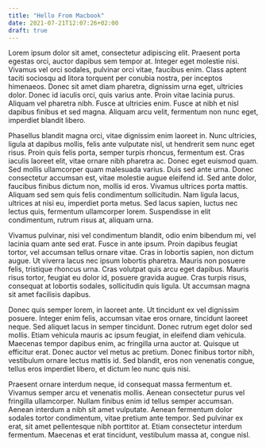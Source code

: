```yaml
---
title: "Hello From Macbook"
date: 2021-07-21T12:07:26+02:00
draft: true
---
```




Lorem ipsum dolor sit amet, consectetur adipiscing elit. Praesent porta egestas orci, auctor dapibus sem tempor at. Integer eget molestie nisi. Vivamus vel orci sodales, pulvinar orci vitae, faucibus enim. Class aptent taciti sociosqu ad litora torquent per conubia nostra, per inceptos himenaeos. Donec sit amet diam pharetra, dignissim urna eget, ultricies dolor. Donec id iaculis orci, quis varius ante. Proin vitae lacinia purus. Aliquam vel pharetra nibh. Fusce at ultricies enim. Fusce at nibh et nisl dapibus finibus et sed magna. Aliquam arcu velit, fermentum non nunc eget, imperdiet blandit libero.

Phasellus blandit magna orci, vitae dignissim enim laoreet in. Nunc ultricies, ligula at dapibus mollis, felis ante vulputate nisl, ut hendrerit sem nunc eget risus. Proin quis felis porta, semper turpis rhoncus, fermentum est. Cras iaculis laoreet elit, vitae ornare nibh pharetra ac. Donec eget euismod quam. Sed mollis ullamcorper quam malesuada varius. Duis sed ante urna. Donec consectetur accumsan est, vitae molestie augue eleifend id. Sed ante dolor, faucibus finibus dictum non, mollis id eros. Vivamus ultrices porta mattis. Aliquam sed sem quis felis condimentum sollicitudin. Nam ligula lacus, ultrices at nisi eu, imperdiet porta metus. Sed lacus sapien, luctus nec lectus quis, fermentum ullamcorper lorem. Suspendisse in elit condimentum, rutrum risus at, aliquam urna.

Vivamus pulvinar, nisi vel condimentum blandit, odio enim bibendum mi, vel lacinia quam ante sed erat. Fusce in ante ipsum. Proin dapibus feugiat tortor, vel accumsan tellus ornare vitae. Cras in lobortis sapien, non dictum augue. Ut viverra lacus nec ipsum lobortis pharetra. Mauris non posuere felis, tristique rhoncus urna. Cras volutpat quis arcu eget dapibus. Mauris risus tortor, feugiat eu dolor id, posuere gravida augue. Cras turpis risus, consequat at lobortis sodales, sollicitudin quis ligula. Ut accumsan magna sit amet facilisis dapibus.

Donec quis semper lorem, in laoreet ante. Ut tincidunt ex vel dignissim posuere. Integer enim felis, accumsan vitae eros ornare, tincidunt laoreet neque. Sed aliquet lacus in semper tincidunt. Donec rutrum eget dolor sed mollis. Etiam vehicula mauris ac ipsum feugiat, in eleifend diam vehicula. Maecenas tempor dapibus enim, ac fringilla urna auctor at. Quisque ut efficitur erat. Donec auctor vel metus ac pretium. Donec finibus tortor nibh, vestibulum ornare lectus mattis id. Sed blandit, eros non venenatis congue, tellus eros imperdiet libero, et dictum leo nunc quis nisi.

Praesent ornare interdum neque, id consequat massa fermentum et. Vivamus semper arcu et venenatis mollis. Aenean consectetur purus vel fringilla ullamcorper. Nullam finibus enim id tellus semper accumsan. Aenean interdum a nibh sit amet vulputate. Aenean fermentum dolor sodales tortor condimentum, vitae pretium ante tempor. Sed pulvinar ex erat, sit amet pellentesque nibh porttitor at. Etiam consectetur interdum fermentum. Maecenas et erat tincidunt, vestibulum massa at, congue nisl. 
